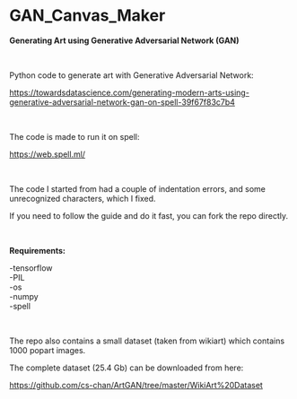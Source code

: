 # GAN_Canvas_Maker
<b>Generating Art using Generative Adversarial Network (GAN)</b>

</BR>

Python code to generate art with Generative Adversarial Network:

https://towardsdatascience.com/generating-modern-arts-using-generative-adversarial-network-gan-on-spell-39f67f83c7b4


</BR>

The code is made to run it on spell:

https://web.spell.ml/


</BR>

The code I started from had a couple of indentation errors, and some unrecognized characters, which I fixed.

If you need to follow the guide and do it fast, you can fork the repo directly.


</BR>

<b>Requirements:</b>

-tensorflow</BR>
-PIL</BR>
-os</BR>
-numpy</BR>
-spell</BR>

</BR>

The repo also contains a small dataset (taken from wikiart) which contains 1000 popart images.

The complete dataset (25.4 Gb) can be downloaded from here:

https://github.com/cs-chan/ArtGAN/tree/master/WikiArt%20Dataset
